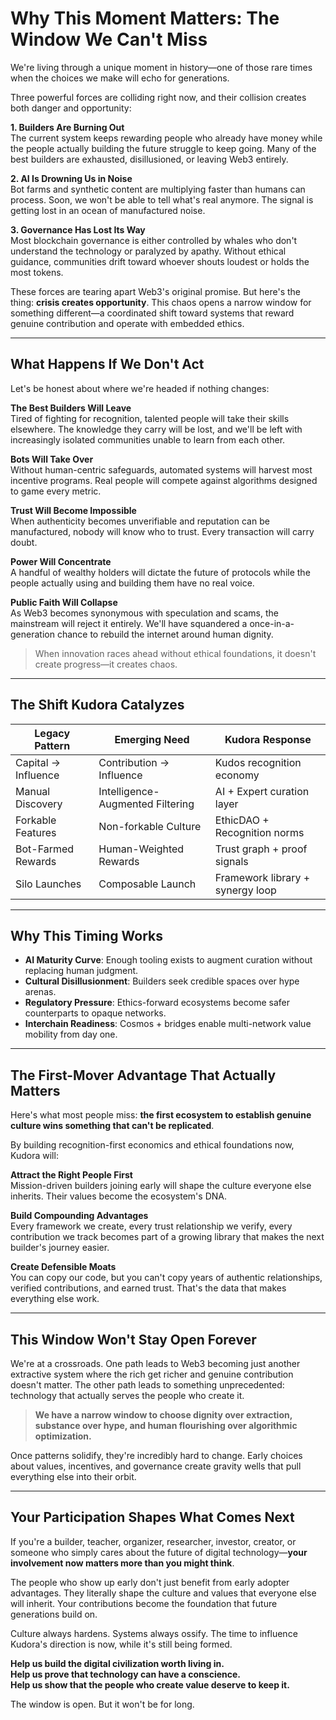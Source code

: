 # Why This Moment Matters: The Window We Can't Miss

We're living through a unique moment in history—one of those rare times when the choices we make will echo for generations.

Three powerful forces are colliding right now, and their collision creates both danger and opportunity:

**1. Builders Are Burning Out**  
The current system keeps rewarding people who already have money while the people actually building the future struggle to keep going. Many of the best builders are exhausted, disillusioned, or leaving Web3 entirely.

**2. AI Is Drowning Us in Noise**  
Bot farms and synthetic content are multiplying faster than humans can process. Soon, we won't be able to tell what's real anymore. The signal is getting lost in an ocean of manufactured noise.

**3. Governance Has Lost Its Way**  
Most blockchain governance is either controlled by whales who don't understand the technology or paralyzed by apathy. Without ethical guidance, communities drift toward whoever shouts loudest or holds the most tokens.

These forces are tearing apart Web3's original promise. But here's the thing: **crisis creates opportunity**. This chaos opens a narrow window for something different—a coordinated shift toward systems that reward genuine contribution and operate with embedded ethics.

---

## What Happens If We Don't Act

Let's be honest about where we're headed if nothing changes:

**The Best Builders Will Leave**  
Tired of fighting for recognition, talented people will take their skills elsewhere. The knowledge they carry will be lost, and we'll be left with increasingly isolated communities unable to learn from each other.

**Bots Will Take Over**  
Without human-centric safeguards, automated systems will harvest most incentive programs. Real people will compete against algorithms designed to game every metric.

**Trust Will Become Impossible**  
When authenticity becomes unverifiable and reputation can be manufactured, nobody will know who to trust. Every transaction will carry doubt.

**Power Will Concentrate**  
A handful of wealthy holders will dictate the future of protocols while the people actually using and building them have no real voice.

**Public Faith Will Collapse**  
As Web3 becomes synonymous with speculation and scams, the mainstream will reject it entirely. We'll have squandered a once-in-a-generation chance to rebuild the internet around human dignity.

> When innovation races ahead without ethical foundations, it doesn't create progress—it creates chaos.

---

## The Shift Kudora Catalyzes
| Legacy Pattern | Emerging Need | Kudora Response |
|----------------|---------------|-----------------|
| Capital → Influence | Contribution → Influence | Kudos recognition economy |
| Manual Discovery | Intelligence-Augmented Filtering | AI + Expert curation layer |
| Forkable Features | Non-forkable Culture | EthicDAO + Recognition norms |
| Bot-Farmed Rewards | Human-Weighted Rewards | Trust graph + proof signals |
| Silo Launches | Composable Launch | Framework library + synergy loop |

---

## Why This Timing Works
- **AI Maturity Curve**: Enough tooling exists to augment curation without replacing human judgment.
- **Cultural Disillusionment**: Builders seek credible spaces over hype arenas.
- **Regulatory Pressure**: Ethics-forward ecosystems become safer counterparts to opaque networks.
- **Interchain Readiness**: Cosmos + bridges enable multi-network value mobility from day one.

---

## The First-Mover Advantage That Actually Matters

Here's what most people miss: **the first ecosystem to establish genuine culture wins something that can't be replicated**.

By building recognition-first economics and ethical foundations now, Kudora will:

**Attract the Right People First**  
Mission-driven builders joining early will shape the culture everyone else inherits. Their values become the ecosystem's DNA.

**Build Compounding Advantages**  
Every framework we create, every trust relationship we verify, every contribution we track becomes part of a growing library that makes the next builder's journey easier.

**Create Defensible Moats**  
You can copy our code, but you can't copy years of authentic relationships, verified contributions, and earned trust. That's the data that makes everything else work.

---

## This Window Won't Stay Open Forever

We're at a crossroads. One path leads to Web3 becoming just another extractive system where the rich get richer and genuine contribution doesn't matter. The other path leads to something unprecedented: technology that actually serves the people who create it.

> **We have a narrow window to choose dignity over extraction, substance over hype, and human flourishing over algorithmic optimization.**

Once patterns solidify, they're incredibly hard to change. Early choices about values, incentives, and governance create gravity wells that pull everything else into their orbit.

---

## Your Participation Shapes What Comes Next

If you're a builder, teacher, organizer, researcher, investor, creator, or someone who simply cares about the future of digital technology—**your involvement now matters more than you might think**.

The people who show up early don't just benefit from early adopter advantages. They literally shape the culture and values that everyone else will inherit. Your contributions become the foundation that future generations build on.

Culture always hardens. Systems always ossify. The time to influence Kudora's direction is now, while it's still being formed.

**Help us build the digital civilization worth living in.**  
**Help us prove that technology can have a conscience.**  
**Help us show that the people who create value deserve to keep it.**

The window is open. But it won't be for long.
